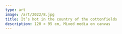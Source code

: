 ```yaml
---
type: art
image: /art/2022/8.jpg
title: It’s hot in the country of the cottonfields
description: 120 × 95 cm, Mixed media on canvas
---
```

